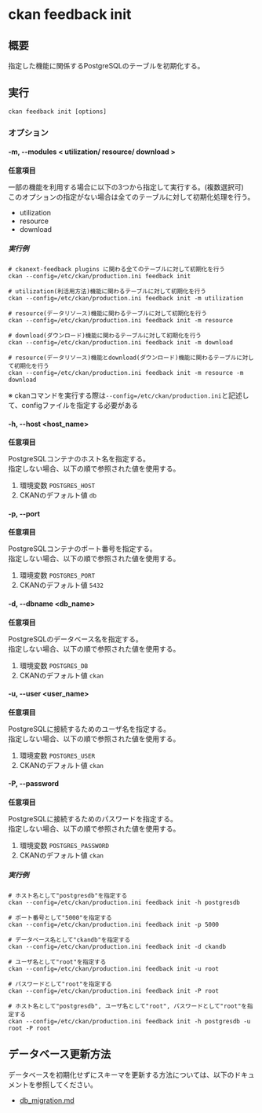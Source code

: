 # ckan feedback init

## 概要

指定した機能に関係するPostgreSQLのテーブルを初期化する。

## 実行

```
ckan feedback init [options]
```

### オプション

#### -m, --modules < utilization/ resource/ download >

**任意項目**

一部の機能を利用する場合に以下の3つから指定して実行する。(複数選択可)  
このオプションの指定がない場合は全てのテーブルに対して初期化処理を行う。
* utilization
* resource
* download

##### 実行例

```
# ckanext-feedback plugins に関わる全てのテーブルに対して初期化を行う
ckan --config=/etc/ckan/production.ini feedback init

# utilization(利活用方法)機能に関わるテーブルに対して初期化を行う
ckan --config=/etc/ckan/production.ini feedback init -m utilization

# resource(データリソース)機能に関わるテーブルに対して初期化を行う
ckan --config=/etc/ckan/production.ini feedback init -m resource

# download(ダウンロード)機能に関わるテーブルに対して初期化を行う
ckan --config=/etc/ckan/production.ini feedback init -m download

# resource(データリソース)機能とdownload(ダウンロード)機能に関わるテーブルに対して初期化を行う
ckan --config=/etc/ckan/production.ini feedback init -m resource -m download
```

※ ckanコマンドを実行する際は```--config=/etc/ckan/production.ini```と記述して、configファイルを指定する必要がある

#### -h, --host <host_name>

**任意項目**

PostgreSQLコンテナのホスト名を指定する。  
指定しない場合、以下の順で参照された値を使用する。
1. 環境変数 ```POSTGRES_HOST```
2. CKANのデフォルト値 ```db```

#### -p, --port <port>

**任意項目**

PostgreSQLコンテナのポート番号を指定する。  
指定しない場合、以下の順で参照された値を使用する。
1. 環境変数 ```POSTGRES_PORT```
2. CKANのデフォルト値 ```5432```

#### -d, --dbname <db_name>

**任意項目**

PostgreSQLのデータベース名を指定する。  
指定しない場合、以下の順で参照された値を使用する。
1. 環境変数 ```POSTGRES_DB```
2. CKANのデフォルト値 ```ckan```

#### -u, --user <user_name>

**任意項目**

PostgreSQLに接続するためのユーザ名を指定する。  
指定しない場合、以下の順で参照された値を使用する。
1. 環境変数 ```POSTGRES_USER```
2. CKANのデフォルト値 ```ckan```

#### -P, --password <password>

**任意項目**

PostgreSQLに接続するためのパスワードを指定する。  
指定しない場合、以下の順で参照された値を使用する。
1. 環境変数 ```POSTGRES_PASSWORD```
2. CKANのデフォルト値 ```ckan```

##### 実行例

```
# ホスト名として"postgresdb"を指定する
ckan --config=/etc/ckan/production.ini feedback init -h postgresdb

# ポート番号として"5000"を指定する
ckan --config=/etc/ckan/production.ini feedback init -p 5000

# データベース名として"ckandb"を指定する
ckan --config=/etc/ckan/production.ini feedback init -d ckandb

# ユーザ名として"root"を指定する
ckan --config=/etc/ckan/production.ini feedback init -u root

# パスワードとして"root"を指定する
ckan --config=/etc/ckan/production.ini feedback init -P root

# ホスト名として"postgresdb", ユーザ名として"root", パスワードとして"root"を指定する
ckan --config=/etc/ckan/production.ini feedback init -h postgresdb -u root -P root
```

## データベース更新方法

データベースを初期化せずにスキーマを更新する方法については、以下のドキュメントを参照してください。</br>
- [db_migration.md](../../docs/ja/db_migration.md)